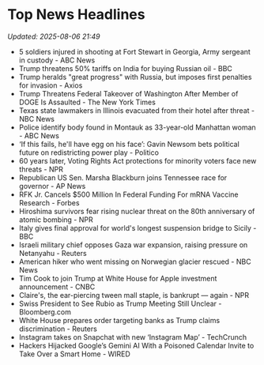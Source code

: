 # Top News Headlines

_Updated: 2025-08-06 21:49_

- 5 soldiers injured in shooting at Fort Stewart in Georgia, Army sergeant in custody - ABC News
- Trump threatens 50% tariffs on India for buying Russian oil - BBC
- Trump heralds "great progress" with Russia, but imposes first penalties for invasion - Axios
- Trump Threatens Federal Takeover of Washington After Member of DOGE Is Assaulted - The New York Times
- Texas state lawmakers in Illinois evacuated from their hotel after threat - NBC News
- Police identify body found in Montauk as 33-year-old Manhattan woman - ABC News
- ‘If this fails, he'll have egg on his face’: Gavin Newsom bets political future on redistricting power play - Politico
- 60 years later, Voting Rights Act protections for minority voters face new threats - NPR
- Republican US Sen. Marsha Blackburn joins Tennessee race for governor - AP News
- RFK Jr. Cancels $500 Million In Federal Funding For mRNA Vaccine Research - Forbes
- Hiroshima survivors fear rising nuclear threat on the 80th anniversary of atomic bombing - NPR
- Italy gives final approval for world's longest suspension bridge to Sicily - BBC
- Israeli military chief opposes Gaza war expansion, raising pressure on Netanyahu - Reuters
- American hiker who went missing on Norwegian glacier rescued - NBC News
- Tim Cook to join Trump at White House for Apple investment announcement - CNBC
- Claire's, the ear-piercing tween mall staple, is bankrupt — again - NPR
- Swiss President to See Rubio as Trump Meeting Still Unclear - Bloomberg.com
- White House prepares order targeting banks as Trump claims discrimination - Reuters
- Instagram takes on Snapchat with new ‘Instagram Map’ - TechCrunch
- Hackers Hijacked Google’s Gemini AI With a Poisoned Calendar Invite to Take Over a Smart Home - WIRED